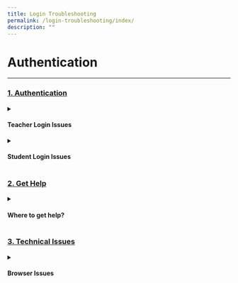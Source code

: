 ```yaml
---
title: Login Troubleshooting
permalink: /login-troubleshooting/index/
description: ""
---
```

<h1>Authentication</h1>
<hr>
<h3><a id="authentication" target="_blank" href="/login-troubleshooting/authentication/index/">1. Authentication</a>
</h3>
<details>
 <summary><h4>Teacher Login Issues</h4></summary>

<ul>
  <li><a target="_blank" href="/login-troubleshooting/authentication/log-in-with-mims-teacher/">Log in with MIMS (Teacher)</a></li>
  <li><a target="_blank" href="/login-troubleshooting/authentication/reset-sls-password-teacher/">Reset SLS Password (Teacher)</a></li>
  <li><a target="_blank" href="/login-troubleshooting/authentication/password-reset-email/">Password Reset Email</a></li>
  <li><a target="_blank" href="/login-troubleshooting/authentication/locked-account/">Locked Account</a></li>
</ul>
</details>
	
<details><summary><h4>Student Login Issues</h4></summary>
	
<ul>
  <li><a href="/login-troubleshooting/authentication/login-with-mims-student/" target="_blank">Log in with MIMS (Student)</a></li>
  <li><a href="/login-troubleshooting/authentication/reset-sls-password-student/" target="_blank">Reset SLS Password (Student)</a></li>
  <li><a href="/login-troubleshooting/authentication/forgot-sls-username/" target="_blank">Forgot SLS Username</a></li>
<li><a href="/login-troubleshooting/authentication/unsuccessful-password-reset-attempts/" target="_blank">Unsuccessful Password Reset Attempts</a></li>
<li><a href="/login-troubleshooting/authentication/unlock-account/" target="_blank">Unlock Account</a></li>
</ul>
</details>

<h3><a id="get-help" target="_blank" href="/login-troubleshooting/get-help/index/">2. Get Help</a>
</h3>
<details>
 <summary><h4>Where to get help?</h4></summary>

<ul>
  <li><a target="_blank" href="/login-troubleshooting/get-help/get-help-from-your-school/">Get Help from your School</a></li>
  <li><a target="_blank" href="/login-troubleshooting/get-help/contact-sls-helpdesk/">Contact SLS Helpdesk</a></li>
</ul>
</details>

<h3><a id="technical-issues" target="_blank" href="/login-troubleshooting/technical-issues/index/">3. Technical Issues</a>
</h3>
<details>
 <summary><h4>Browser Issues</h4></summary>

<ul>
  <li><a target="_blank" href="/login-troubleshooting/technical-issues/operating-system-and-browser-requirements/">Operating System and Browser Requirements</a></li>
  <li><a target="_blank" href="/login-troubleshooting/technical-issues/web-browser-troubleshooting-tips/">Web Browser Troubleshooting Tips</a></li>
  <li><a target="_blank" href="/login-troubleshooting/technical-issues/slow-site-loading/">Slow Site Loading</a></li>
</ul>
</details>